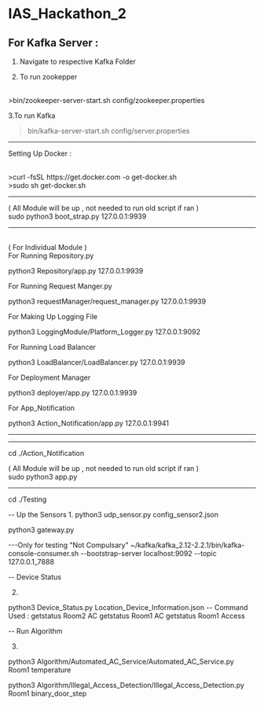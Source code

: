 # IAS_Hackathon_2

For Kafka Server : 
------------------
1. Navigate to respective Kafka Folder 

2. To run zookepper
<br />
>bin/zookeeper-server-start.sh config/zookeeper.properties

3.To run Kafka
<br />
>bin/kafka-server-start.sh config/server.properties

------------------------------

Setting Up Docker :

<br />
>curl -fsSL https://get.docker.com -o get-docker.sh
<br />
>sudo sh get-docker.sh

------------------------------

( All Module will be up , not needed to run old script if ran )
<br />
sudo python3 boot_strap.py 127.0.0.1:9939

------------------------------
<br />
( For Individual Module )
<br />
For Running Repository.py 

python3 Repository/app.py 127.0.0.1:9939

For Running Request Manger.py 

python3 requestManager/request_manager.py 127.0.0.1:9939

For Making Up Logging File 

python3 LoggingModule/Platform_Logger.py 127.0.0.1:9092

For Running Load Balancer 

python3 LoadBalancer/LoadBalancer.py 127.0.0.1:9939

For Deployment Manager

python3 deployer/app.py 127.0.0.1:9939

For App_Notification 

python3 Action_Notification/app.py 127.0.0.1:9941

-------------------------------------------------------------------------


-------------------

cd ./Action_Notification

( All Module will be up , not needed to run old script if ran )
<br />
sudo python3 app.py

------------------------

cd ./Testing

-- Up the Sensors 
1. 
python3 udp_sensor.py config_sensor2.json

python3 gateway.py 

---Only for testing "Not Compulsary"
~/kafka/kafka_2.12-2.2.1/bin/kafka-console-consumer.sh --bootstrap-server localhost:9092 --topic 127.0.0.1_7888


-- Device Status 

2. 
python3 Device_Status.py Location_Device_Information.json
	-- Command Used : getstatus Room2 AC
					  getstatus Room1 AC
					  getstatus Room1 Access

-- Run Algorithm 

3.

python3 Algorithm/Automated_AC_Service/Automated_AC_Service.py Room1 temperature

python3 Algorithm/Illegal_Access_Detection/Illegal_Access_Detection.py Room1 binary_door_step


